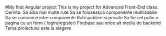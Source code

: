 #My first Angular project
This is my project for Advanced Front-End class.
Cerinta:
Sa aiba mai multe rute
Sa se foloseasca componente reutilizabile
Sa se comunice intre componente
Rute publice si private
Sa fie cel putin o pagina cu un form ( login/register)
Firebase sau orice alt mediu de backend
Tema proiectului este la alegere